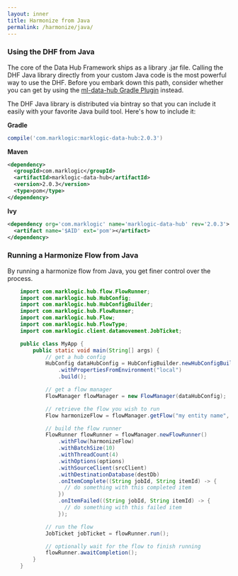 ```yaml
---
layout: inner
title: Harmonize from Java
permalink: /harmonize/java/
---
```


### Using the DHF from Java

The core of the Data Hub Framework ships as a library .jar file. Calling the DHF Java library directly from your custom Java code is the most powerful way to use the DHF. Before you embark down this path, consider whether you can get by using the [ml-data-hub Gradle Plugin](gradle.md) instead.

The DHF Java library is distributed via bintray so that you can include it easily with your favorite Java build tool. Here's how to include it:

**Gradle**

```groovy
compile('com.marklogic:marklogic-data-hub:2.0.3')
```

**Maven**

```xml
<dependency>
  <groupId>com.marklogic</groupId>
  <artifactId>marklogic-data-hub</artifactId>
  <version>2.0.3</version>
  <type>pom</type>
</dependency>
```

**Ivy**

```xml
<dependency org='com.marklogic' name='marklogic-data-hub' rev='2.0.3'>
  <artifact name='$AID' ext='pom'></artifact>
</dependency>
```

### Running a Harmonize Flow from Java

By running a harmonize flow from Java, you get finer control over the process.

```java
    import com.marklogic.hub.flow.FlowRunner;
    import com.marklogic.hub.HubConfig;
    import com.marklogic.hub.HubConfigBuilder;
    import com.marklogic.hub.FlowRunner;
    import com.marklogic.hub.Flow;
    import com.marklogic.hub.FlowType;
    import com.marklogic.client.datamovement.JobTicket;

    public class MyApp {
        public static void main(String[] args) {
            // get a hub config
            HubConfig dataHubConfig = HubConfigBuilder.newHubConfigBuilder("/path/to/your/project")
                .withPropertiesFromEnvironment("local")
                .build();

            // get a flow manager
            FlowManager flowManager = new FlowManager(dataHubConfig);

            // retrieve the flow you wish to run
            Flow harmonizeFlow = flowManager.getFlow("my entity name", "my flow name", FlowType.HARMONIZE);

            // build the flow runner
            FlowRunner flowRunner = flowManager.newFlowRunner()
                .withFlow(harmonizeFlow)
                .withBatchSize(10)
                .withThreadCount(4)
                .withOptions(options)
                .withSourceClient(srcClient)
                .withDestinationDatabase(destDb)
                .onItemComplete((String jobId, String itemId) -> {
                  // do something with this completed item
                })
                .onItemFailed((String jobId, String itemId) -> {
                  // do something with this failed item
                });

            // run the flow
            JobTicket jobTicket = flowRunner.run();

            // optionally wait for the flow to finish running
            flowRunner.awaitCompletion();
        }
    }
```
